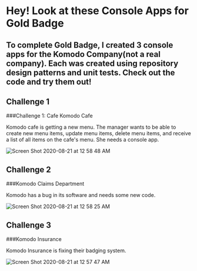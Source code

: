 # Hey! Look at these Console Apps for Gold Badge

## To complete Gold Badge, I created 3 console apps for the Komodo Company(not a real company). Each was created using repository design patterns and unit tests. Check out the code and try them out!

## Challenge 1

###Challenge 1: Cafe
Komodo Cafe

Komodo cafe is getting a new menu. The manager wants to be able to create new menu items, update menu items, delete menu items, and receive a list of all items on the cafe's menu. She needs a console app.

![Screen Shot 2020-08-21 at 12 58 48 AM](https://user-images.githubusercontent.com/12259461/90857788-dfd01180-e352-11ea-9434-5a6dc2e9e108.png)


## Challenge 2

###Komodo Claims Department

Komodo has a bug in its software and needs some new code.

![Screen Shot 2020-08-21 at 12 58 25 AM](https://user-images.githubusercontent.com/12259461/90857707-a8f9fb80-e352-11ea-9225-4265dc5475c2.png)

## Challenge 3

###Komodo Insurance

Komodo Insurance is fixing their badging system.

![Screen Shot 2020-08-21 at 12 57 47 AM](https://user-images.githubusercontent.com/12259461/90857836-f7a79580-e352-11ea-952c-0eb3e46ec75f.png)
